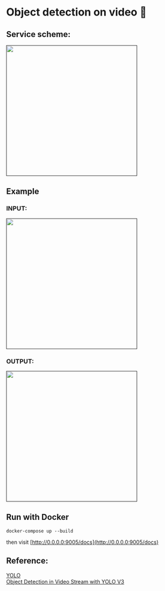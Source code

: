 # Object detection on video 👻


## Service scheme:
[<img src="https://github.com/Mikhail11235/object_detection_v3/files/7575189/ODV.2.pdf" width="350"/>]()

## Example

### INPUT:
[<img src="https://user-images.githubusercontent.com/59762084/142739635-be659629-461a-40fc-a60a-6846a99f4a20.mp4" width="350"/>]()

### OUTPUT:
[<img src="https://user-images.githubusercontent.com/59762084/142739753-7a5725ab-2b47-4d14-89df-3b24ea20555a.mp4" width="350"/>]()

## Run with Docker
    docker-compose up --build

then visit [http://0.0.0.0:9005/docs](http://0.0.0.0:9005/docs)

## Reference:
[YOLO](https://pjreddie.com/darknet/yolo/)
<br>
[Object Detection in Video Stream with YOLO V3](https://github.com/dannylee1020/object-detection-video)
